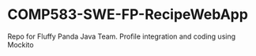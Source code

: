 # COMP583-SWE-FP-RecipeWebApp
Repo for Fluffy Panda Java Team. Profile integration and coding using Mockito 
